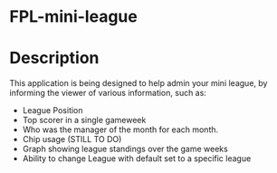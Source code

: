 # FPL-mini-league

# Description
This application is being designed to help admin your mini league, by informing the viewer of various information, such as:
- League Position
- Top scorer in a single gameweek
- Who was the manager of the month for each month.
- Chip usage (STILL TO DO)
- Graph showing league standings over the game weeks
- Ability to change League with default set to a specific league

